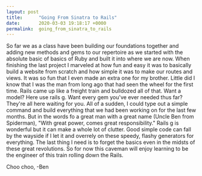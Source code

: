 ```yaml
---
layout: post
title:      "Going From Sinatra to Rails"
date:       2020-03-03 19:18:17 +0000
permalink:  going_from_sinatra_to_rails
---
```



So far we as a class have been building our foundations together and adding new methods and gems to our repertoire as we started with the absolute basic of basics of Ruby and built it into where we are now. When finishing the last project I marveled at how fun and easy it was to basically build a website from scratch and how simple it was to make our routes and views. It was so fun that I even made an extra one for my brother. Little did I know that I was the man from long ago that had seen the wheel for the first time. Rails came up like a freight train and bulldozed all of that. Want a model? Here use rails g. Want every gem you've ever needed thus far? They're all here waiting for you. All of a sudden, I could type out a simple command and build everything that we had been working on for the last few months. But in the words fo a great man with a great name (Uncle Ben from Spiderman), "With great power, comes great responsibility." Rails g is wonderful but it can make a whole lot of clutter. Good simple code can fall by the wayside if I let it and overrely on these speedy, flashy generators for everything. The last thing I need is to forget the basics even in the midsts of these great revolutions. So for now this caveman will enjoy learning to be the engineer of this train rolling down the Rails.

Choo choo,
     -Ben
